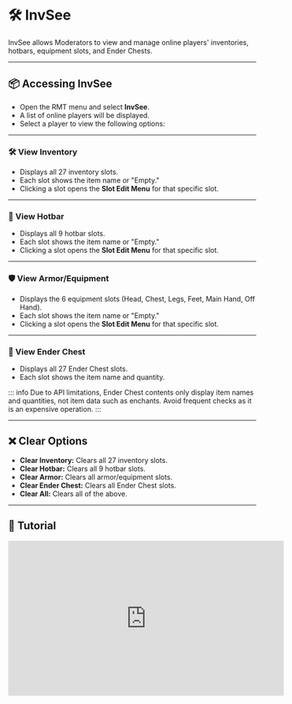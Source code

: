 # 🛠️ InvSee

InvSee allows Moderators to view and manage online players' inventories, hotbars, equipment slots, and Ender Chests.

---

## 📦 Accessing InvSee

* Open the RMT menu and select **InvSee**.
* A list of online players will be displayed.
* Select a player to view the following options:

---

### 🛠️ View Inventory

* Displays all 27 inventory slots.
* Each slot shows the item name or "Empty."
* Clicking a slot opens the **Slot Edit Menu** for that specific slot.

---

### 🎯 View Hotbar

* Displays all 9 hotbar slots.
* Each slot shows the item name or "Empty."
* Clicking a slot opens the **Slot Edit Menu** for that specific slot.

---

### 🛡️ View Armor/Equipment

* Displays the 6 equipment slots (Head, Chest, Legs, Feet, Main Hand, Off Hand).
* Each slot shows the item name or "Empty."
* Clicking a slot opens the **Slot Edit Menu** for that specific slot.

---

### 🔮 View Ender Chest

* Displays all 27 Ender Chest slots.
* Each slot shows the item name and quantity.

::: info
Due to API limitations, Ender Chest contents only display item names and quantities, not item data such as enchants. Avoid frequent checks as it is an expensive operation.
:::

---

## ❌ Clear Options

* **Clear Inventory:** Clears all 27 inventory slots.
* **Clear Hotbar:** Clears all 9 hotbar slots.
* **Clear Armor:** Clears all armor/equipment slots.
* **Clear Ender Chest:** Clears all Ender Chest slots.
* **Clear All:** Clears all of the above.

---

## 🎥 Tutorial

<iframe width="560" height="315" src="https://www.youtube.com/embed/-ywPNqdHrwE?si=X3Owakp2MjgbskA7&amp;start=178" title="InvSee Tutorial" frameborder="0" allow="accelerometer; autoplay; clipboard-write; encrypted-media; gyroscope; picture-in-picture; web-share" referrerpolicy="strict-origin-when-cross-origin" allowfullscreen></iframe>
